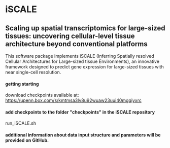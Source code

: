 # iSCALE
## Scaling up spatial transcriptomics for large-sized tissues: uncovering cellular-level tissue architecture beyond conventional platforms

This software package implements iSCALE
(Inferring Spatially resolved Cellular Architectures for Large-sized tissue Environments),
an innovative framework designed to predict gene expression for large-sized tissues with near single-cell resolution. 


#### getting starting

download checkpoints available at: https://upenn.box.com/s/kmtmsa3lv8u92wuaw23uui40mgqiyxrc
#### add checkpoints to the folder "checkpoints" in the iSCALE repository
run_iSCALE.sh 


#### additional information about data input structure and parameters will be provided on GitHub.
